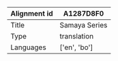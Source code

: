 |Alignment id | A1287D8F0
| --- | --- 
|Title | Samaya Series 
|Type | translation
|Languages | ['en', 'bo']